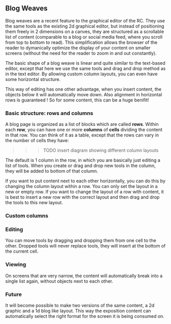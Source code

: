 ## Blog Weaves

Blog weaves are a recent feature to the graphical editor of the RC.
They use the same tools as the existing 2d graphical editor, but
instead of positioning them freely in 2 dimensions on a canves, they
are structured as a scrollable list of content (comparable to a blog
or social media feed, where you scroll from top to bottom to
read). This simplification allows the browser of the reader to
dymanically optimize the display of your content on smaller screens
(without the need for the reader to zoom in and out constantly).

The basic shape of a blog weave is linear and quite similar to the
text-based editor, except that here we use the same tools and drag and
drop method as in the text editor. By allowing custom column layouts,
you can even have some horizontal structure.

This way of editing has one other advantage, when you insert content,
the objects below it will automatically move down. Also alignment in
horizontal rows is guaranteed ! So for some content, this can be a
huge benifit!

### Basic structure: rows and columns

A blog page is organized as a list of blocks which are called __rows__.
Within each __row__, you can have one or more __columns__ of __cells__ dividing
the content in that row. You can think of it as a table, except that
the rows can vary in the number of cells they have:

>>> TODO insert diagram showing different column layouts

The default is 1 column in the row, in which you are basically just
editing a list of tools. When you create or drag and drop new tools in
the column, they will be added to bottom of that column.

If you want to put content next to each other horizontally, you can do
this by changing the column layout within a row. You can only set the
layout in a new or empty row.  If you want to change the layout of a
row with content, it is best to insert a new row with the correct
layout and then drag and drop the tools to this new layout.

### Custom columns



### Editing

You can move tools by dragging and dropping them from one cell to the
other.  Dropped tools will never replace tools,  they will insert at the
bottom of the current cell.


### Viewing 

On screens that are very narrow, the content will
automatically break into a single list again, without objects next to
each other.


### Future

It will become possible to make two versions of the same content, a 2d
graphic and a 1d blog like layout. This way the exposition content can
automatically select the right format for the screen it is being
consumed on.
